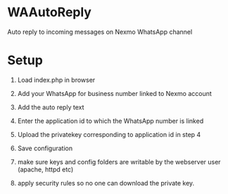 # WAAutoReply
Auto reply to incoming messages on Nexmo WhatsApp channel

# Setup

1. Load index.php in browser
2. Add your WhatsApp for business number linked to Nexmo account
3. Add the auto reply text
4. Enter the application id to which the WhatsApp number is linked
5. Upload the privatekey corresponding to application id in step 4
6. Save configuration

1. make sure keys and config folders are writable by the webserver user (apache, httpd etc)
2. apply security rules so no one can download the private key.
